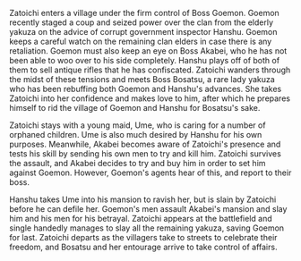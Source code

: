 <!-- Zatoichi (1989) -->

Zatoichi enters a village under the firm control of Boss Goemon. Goemon recently staged a coup and seized power over the clan from the elderly yakuza on the advice of corrupt government inspector Hanshu. Goemon keeps a careful watch on the remaining clan elders in case there is any retaliation. Goemon must also keep an eye on Boss Akabei, who he has not been able to woo over to his side completely. Hanshu plays off of both of them to sell antique rifles that he has confiscated. Zatoichi wanders through the midst of these tensions and meets Boss Bosatsu, a rare lady yakuza who has been rebuffing both Goemon and Hanshu's advances. She takes Zatoichi into her confidence and makes love to him, after which he prepares himself to rid the village of Goemon and Hanshu for Bosatsu's sake.

Zatoichi stays with a young maid, Ume, who is caring for a number of orphaned children. Ume is also much desired by Hanshu for his own purposes. Meanwhile, Akabei becomes aware of Zatoichi's presence and tests his skill by sending his own men to try and kill him. Zatoichi survives the assault, and Akabei decides to try and buy him in order to set him against Goemon. However, Goemon's agents hear of this, and report to their boss.

Hanshu takes Ume into his mansion to ravish her, but is slain by Zatoichi before he can defile her. Goemon's men assault Akabei's mansion and slay him and his men for his betrayal. Zatoichi appears at the battlefield and single handedly manages to slay all the remaining yakuza, saving Goemon for last. Zatoichi departs as the villagers take to streets to celebrate their freedom, and Bosatsu and her entourage arrive to take control of affairs.